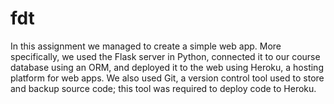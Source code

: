 # fdt

In this assignment we managed to create a simple web app. More specifically, we used the Flask server in Python, connected it to our course database using an ORM, and deployed it to the web using Heroku, a hosting platform for web apps. We also used Git, a version control tool used to store and backup source code; this tool was required to deploy code to Heroku.
